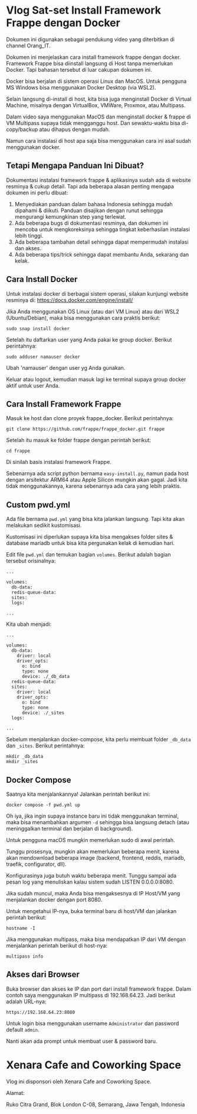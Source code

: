 # Vlog Sat-set Install Framework Frappe dengan Docker

Dokumen ini digunakan sebagai pendukung video yang diterbitkan di channel Orang_IT. 

Dokumen ini menjelaskan cara install framework frappe dengan docker. Framework Frappe bisa diinstall langsung di Host tanpa memerlukan Docker. Tapi bahasan tersebut di luar cakupan dokumen ini.

Docker bisa berjalan di sistem operasi Linux dan MacOS. Untuk pengguna MS Windows bisa menggunakan Docker Desktop (via WSL2).

Selain langsung di-install di host, kita bisa juga menginstall Docker di Virtual Machine, misalnya dengan VirtualBox, VMWare, Proxmox, atau Multipass.

Dalam video saya menggunakan MacOS dan menginstall docker & frappe di VM Multipass supaya tidak mengganggu host. Dan sewaktu-waktu bisa di-copy/backup atau dihapus dengan mudah.

Namun cara instalasi di host apa saja bisa menggunakan cara ini asal sudah menggunakan docker.

## Tetapi Mengapa Panduan Ini Dibuat?

Dokumentasi instalasi framework frappe & aplikasinya sudah ada di website resminya & cukup detail. Tapi ada beberapa alasan penting mengapa dokumen ini perlu dibuat:

1. Menyediakan panduan dalam bahasa Indonesia sehingga mudah dipahami & diikuti. Panduan disajikan dengan runut sehingga mengurangi kemungkinan step yang terlewat.
2. Ada beberapa bugs di dokumentasi resminya, dan dokumen ini mencoba untuk mengkoreksinya sehingga tingkat keberhasilan instalasi lebih tinggi.
3. Ada beberapa tambahan detail sehingga dapat mempermudah instalasi dan akses.
4. Ada beberapa tips/trick sehingga dapat membantu Anda, sekarang dan kelak.

## Cara Install Docker

Untuk instalasi docker di berbagai sistem operasi, silakan kunjungi website resminya di: https://docs.docker.com/engine/install/

Jika Anda menggunakan OS Linux (atau dari VM Linux) atau dari WSL2 (Ubuntu/Debian), maka bisa menggunakan cara praktis berikut:

```
sudo snap install docker
```

Setelah itu daftarkan user yang Anda pakai ke group docker. Berikut perintahnya:
```
sudo adduser namauser docker
```
Ubah 'namauser' dengan user yg Anda gunakan.

Keluar atau logout, kemudian masuk lagi ke terminal supaya group docker aktif untuk user Anda.

## Cara Install Framework Frappe

Masuk ke host dan clone proyek frappe_docker. Berikut perintahnya:

```
git clone https://github.com/frappe/frappe_docker.git frappe
```

Setelah itu masuk ke folder frappe dengan perintah berikut:

```
cd frappe
```

Di sinilah basis instalasi framework Frappe.

Sebenarnya ada script python bernama ```easy-install.py```, namun pada host dengan arsitektur ARM64 atau Apple Silicon mungkin akan gagal. Jadi kita tidak menggunakannya, karena sebenarnya ada cara yang lebih praktis.

## Custom pwd.yml

Ada file bernama ```pwd.yml``` yang bisa kita jalankan langsung. Tapi kita akan melakukan sedikit kustomisasi.

Kustomisasi ini diperlukan supaya kita bisa mengakses folder sites & database mariadb untuk bisa kita pergunakan kelak di kemudian hari.

Edit file ```pwd.yml``` dan temukan bagian ```volumes```. Berikut adalah bagian tersebut orisinalnya:

```
...

volumes:
  db-data:
  redis-queue-data:
  sites:
  logs:

...
```

Kita ubah menjadi:

```
...

volumes:
  db-data:
    driver: local
    driver_opts:
      o: bind
      type: none
      device: ./_db_data
  redis-queue-data:
  sites:
    driver: local
    driver_opts:
      o: bind
      type: none
      device: ./_sites
  logs:

...
```

Sebelum menjalankan docker-compose, kita perlu membuat folder ```_db_data``` dan ```_sites```. Berikut perintahnya:

```
mkdir _db_data
mkdir _sites
```

## Docker Compose

Saatnya kita menjalankannya! Jalankan perintah berikut ini:

```
docker compose -f pwd.yml up
```

Oh iya, jika ingin supaya instance baru ini tidak menggunakan terminal, maka bisa menambahkan argumen ```-d``` sehingga bisa langsung detach (atau meninggalkan terminal dan berjalan di background).

Untuk pengguna macOS mungkin memerlukan sudo di awal perintah.

Tunggu prosesnya, mungkin akan memerlukan beberapa menit, karena akan mendownload beberapa image (backend, frontend, reddis, mariadb, traefik, configurator, dll).

Konfigurasinya juga butuh waktu beberapa menit. Tunggu sampai ada pesan log yang menuliskan kalau sistem sudah LISTEN 0.0.0.0:8080. 

Jika sudah muncul, maka Anda bisa mengaksesnya di IP Host/VM yang menjalankan docker dengan port 8080.

Untuk mengetahui IP-nya, buka terminal baru di host/VM dan jalankan perintah berikut:

```
hostname -I
```

Jika menggunakan multipass, maka bisa mendapatkan IP dari VM dengan menjalankan perintah berikut di host-nya:

```
multipass info
```

## Akses dari Browser

Buka browser dan akses ke IP dan port dari install framework frappe. Dalam contoh saya menggunakan IP multipass di 192.168.64.23. Jadi berikut adalah URL-nya:

```
https://192.168.64.23:8080
```

Untuk login bisa menggunakan username ```Administrator``` dan password default ```admin```.

Nanti akan ada prompt untuk membuat user & password baru.

# Xenara Cafe and Coworking Space

Vlog ini disponsori oleh Xenara Cafe and Coworking Space.

Alamat:

Ruko Citra Grand, Blok London C-08, Semarang, Jawa Tengah, Indonesia
